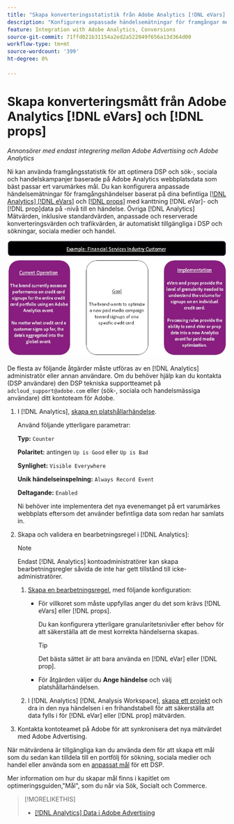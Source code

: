 ```yaml
---
title: "Skapa konverteringsstatistik från Adobe Analytics [!DNL eVars] och proppar"
description: "Konfigurera anpassade händelsemätningar för framgångar med [!DNL eVar]- och [!DNL prop]data på -nivå."
feature: Integration with Adobe Analytics, Conversions
source-git-commit: 71ffd021b31154a2ed2a522049f656a13d364d00
workflow-type: tm+mt
source-wordcount: '399'
ht-degree: 0%

---
```


# Skapa konverteringsmått från Adobe Analytics [!DNL eVars] och [!DNL props]

*Annonsörer med endast integrering mellan Adobe Advertising och Adobe Analytics*

Ni kan använda framgångsstatistik för att optimera DSP och sök-, sociala och handelskampanjer baserade på Adobe Analytics webbplatsdata som bäst passar ert varumärkes mål. Du kan konfigurera anpassade händelsemätningar för framgångshändelser baserat på dina befintliga [[!DNL Analytics] [!DNL eVars]](https://experienceleague.adobe.com/docs/analytics/components/dimensions/evar.html) och [[!DNL props]](https://experienceleague.adobe.com/docs/analytics/components/dimensions/prop.html) med kanttning [!DNL eVar]- och [!DNL prop]data på -nivå till en händelse. Övriga [!DNL Analytics] Mätvärden, inklusive standardvärden, anpassade och reserverade konverteringsvärden och trafikvärden, är automatiskt tillgängliga i DSP och sökningar, sociala medier och handel.

![Exempel på användning](/help/integrations/assets/a4adc-conversion-evar-example.jpg "Exempel på användning")

De flesta av följande åtgärder måste utföras av en [!DNL Analytics] administratör eller annan användare. Om du behöver hjälp kan du kontakta (DSP användare) den DSP tekniska supportteamet på `adcloud_support@adobe.com` eller (sök-, sociala och handelsmässiga användare) ditt kontoteam för Adobe.

1. I [!DNL Analytics], [skapa en platshållarhändelse](https://experienceleague.adobe.com/docs/analytics/admin/admin-tools/manage-report-suites/edit-report-suite/conversion-variables/success-events/success-event.html?lang=en).

   Använd följande ytterligare parametrar:

   **Typ:** `Counter`

   **Polaritet:**  antingen `Up is Good` eller `Up is Bad`

   **Synlighet:** `Visible Everywhere`

   **Unik händelseinspelning:** `Always Record Event`

   **Deltagande:** `Enabled`

   Ni behöver inte implementera det nya evenemanget på ert varumärkes webbplats eftersom det använder befintliga data som redan har samlats in.

1. Skapa och validera en bearbetningsregel i [!DNL Analytics]:

   >[!NOTE]
   >
   >Endast [!DNL Analytics] kontoadministratörer kan skapa bearbetningsregler såvida de inte har gett tillstånd till icke-administratörer.

   1. [Skapa en bearbetningsregel](https://experienceleague.adobe.com/docs/analytics/admin/admin-tools/manage-report-suites/edit-report-suite/report-suite-general/c-processing-rules/c-processing-rules-configuration/t-processing-rules.html?lang=en), med följande konfiguration:

      * För villkoret som måste uppfyllas anger du det som krävs [!DNL eVars] eller [!DNL props].

        Du kan konfigurera ytterligare granularitetsnivåer efter behov för att säkerställa att de mest korrekta händelserna skapas.

        >[!TIP]
        >
        >Det bästa sättet är att bara använda en [!DNL eVar] eller [!DNL prop].

      * För åtgärden väljer du **Ange händelse** och välj platshållarhändelsen.

   1. I [!DNL Analytics] [!DNL Analysis Workspace], [skapa ett projekt](https://experienceleague.adobe.com/docs/analytics/analyze/analysis-workspace/home.html) och dra in den nya händelsen i en frihandstabell för att säkerställa att data fylls i för [!DNL eVar] eller [!DNL prop] mätvärden.

1. Kontakta kontoteamet på Adobe för att synkronisera det nya mätvärdet med Adobe Advertising.

När mätvärdena är tillgängliga kan du använda dem för att skapa ett mål som du sedan kan tilldela till en portfölj för sökning, sociala medier och handel eller använda som en [anpassat mål](/help/dsp/optimization/custom-goal-about.md) för ett DSP.

Mer information om hur du skapar mål finns i kapitlet om optimeringsguiden,&quot;Mål&quot;, som du når via Sök, Socialt och Commerce.

>[!MORELIKETHIS]
>
>* [[!DNL Analytics] Data i Adobe Advertising](/help/integrations/analytics/analytics-data-in-advertising.md)
<!--
>* [](/help/search-social-commerce/admin/conversion-metrics/ ????????)
-->